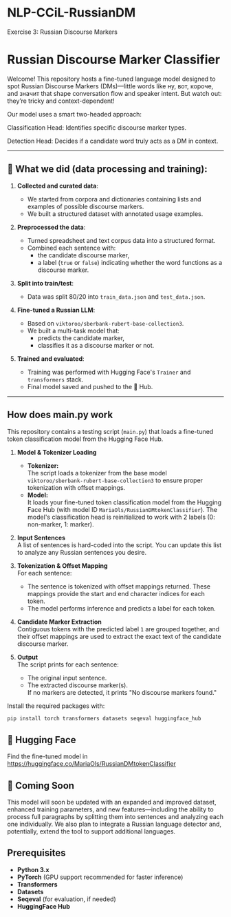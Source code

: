 # NLP-CCiL-RussianDM
Exercise 3: Russian Discourse Markers
# Russian Discourse Marker Classifier

Welcome! This repository hosts a fine-tuned language model designed to spot Russian Discourse Markers (DMs)—little words like ну, вот, короче, and значит that shape conversation flow and speaker intent. But watch out: they’re tricky and context-dependent!

Our model uses a smart two-headed approach:

Classification Head: Identifies specific discourse marker types.

Detection Head: Decides if a candidate word truly acts as a DM in context.

---

## 🧾 What we did (data processing and training):

1. **Collected and curated data**:
   - We started from corpora and dictionaries containing lists and examples of possible discourse markers.
   - We built a structured dataset with annotated usage examples.

2. **Preprocessed the data**:
   - Turned spreadsheet and text corpus data into a structured format.
   - Combined each sentence with:
     - the candidate discourse marker,
     - a label (`true` or `false`) indicating whether the word functions as a discourse marker.

3. **Split into train/test**:
   - Data was split 80/20 into `train_data.json` and `test_data.json`.

4. **Fine-tuned a Russian LLM**:
   - Based on `viktoroo/sberbank-rubert-base-collection3`.
   - We built a multi-task model that:
     - predicts the candidate marker,
     - classifies it as a discourse marker or not.

5. **Trained and evaluated**:
   - Training was performed with Hugging Face's `Trainer` and `transformers` stack.
   - Final model saved and pushed to the 🤗 Hub.

---

## How does main.py work

This repository contains a testing script (`main.py`) that loads a fine-tuned token classification model from the Hugging Face Hub.

1. **Model & Tokenizer Loading**  
   - **Tokenizer:**  
     The script loads a tokenizer from the base model `viktoroo/sberbank-rubert-base-collection3` to ensure proper tokenization with offset mappings.
   - **Model:**  
     It loads your fine-tuned token classification model from the Hugging Face Hub (with model ID `MariaOls/RussianDMtokenClassifier`). The model's classification head is reinitialized to work with 2 labels (0: non-marker, 1: marker).

2. **Input Sentences**  
   A list of sentences is hard-coded into the script. You can update this list to analyze any Russian sentences you desire.

3. **Tokenization & Offset Mapping**  
   For each sentence:
   - The sentence is tokenized with offset mappings returned. These mappings provide the start and end character indices for each token.
   - The model performs inference and predicts a label for each token.

4. **Candidate Marker Extraction**  
   Contiguous tokens with the predicted label `1` are grouped together, and their offset mappings are used to extract the exact text of the candidate discourse marker.

5. **Output**  
   The script prints for each sentence:
   - The original input sentence.
   - The extracted discourse marker(s).  
   If no markers are detected, it prints "No discourse markers found."


Install the required packages with:

```bash
pip install torch transformers datasets seqeval huggingface_hub
```

## 🤗 Hugging Face
Find the fine-tuned model in https://huggingface.co/MariaOls/RussianDMtokenClassifier

## 📍 Coming Soon

This model will soon be updated with an expanded and improved dataset, enhanced training parameters, and new features—including the ability to process full paragraphs by splitting them into sentences and analyzing each one individually. We also plan to integrate a Russian language detector and, potentially, extend the tool to support additional languages.

## Prerequisites

- **Python 3.x**
- **PyTorch** (GPU support recommended for faster inference)
- **Transformers**
- **Datasets**
- **Seqeval** (for evaluation, if needed)
- **HuggingFace Hub**



